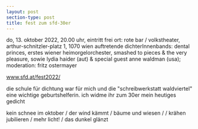 ```yaml
---
layout: post
section-type: post
title: fest zum sfd-30er
---
```

do, 13. oktober 2022, 20.00 uhr, eintritt frei
ort: rote bar / volkstheater, arthur-schnitzler-platz 1, 1070 wien
auftretende dichterInnenbands: dental princes, erstes wiener heimorgelorchester, smashed to pieces & the very pleasure, sowie lydia haider (aut) & special guest anne waldman (usa); moderation: fritz ostermayer

<a>www.sfd.at/fest2022/</a>

die schule für dichtung war für mich und die "schreibwerkstatt waldviertel" eine wichtige geburtshelferin.
ich widme ihr zum 30er mein heutiges gedicht

kein schnee im oktober / der wind kämmt / bäume und wiesen /  / krähen jubilieren / mehr licht! / das dunkel glänzt
